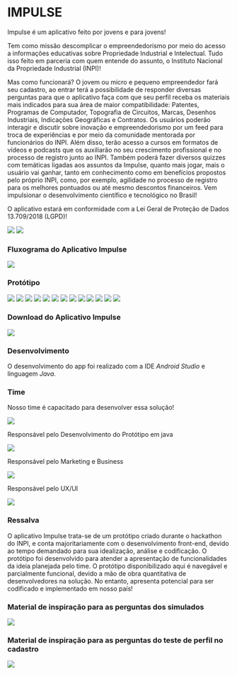 # IMPULSE

Impulse é um aplicativo feito por jovens e para jovens!

Tem como missão descomplicar o empreendedorismo por meio do acesso a informações educativas sobre Propriedade Industrial e Intelectual. Tudo isso feito em parceria com quem entende do assunto, o Instituto Nacional da Propriedade Industrial (INPI)!

Mas como funcionará? O jovem ou micro e pequeno empreendedor fará seu cadastro, ao entrar terá a possibilidade de responder diversas perguntas para que o aplicativo faça com que seu perfil receba os materiais mais indicados para sua área de maior compatibilidade: Patentes, Programas de Computador, Topografia de Circuitos, Marcas, Desenhos Industriais, Indicações Geográficas e Contratos. Os usuários poderão interagir e discutir sobre inovação e empreendedorismo por um feed para troca de experiências e por meio da comunidade mentorada por funcionários do INPI. Além disso, terão acesso a cursos em formatos de vídeos e podcasts que os auxiliarão no seu crescimento profissional e no processo de registro junto ao INPI. Também poderá fazer diversos quizzes com temáticas ligadas aos assuntos da Impulse, quanto mais jogar, mais o usuário vai ganhar, tanto em conhecimento como em benefícios propostos pelo próprio INPI, como, por exemplo, agilidade no processo de registro para os melhores pontuados ou até mesmo descontos financeiros.
Vem impulsionar o desenvolvimento científico e tecnológico no Brasil!

O aplicativo estará em conformidade com a Lei Geral de Proteção de Dados 13.709/2018 (LGPD)!

![](Imagens/impulse.jpeg)
![](Imagens/final.jpeg)



### Fluxograma do Aplicativo Impulse

![](Imagens/fluxoapp.jpeg)



### Protótipo
![](Imagens/app1.jpeg)
![](Imagens/app2.jpeg)
![](Imagens/app3.jpeg)
![](Imagens/app4.jpeg)
![](Imagens/app5.jpeg)
![](Imagens/app6.jpeg)
![](Imagens/app7.jpeg)
![](Imagens/app8.jpeg)
![](Imagens/app9.jpeg)
![](Imagens/app10.jpeg)
![](Imagens/app11.jpeg)
![](Imagens/app12.jpeg)
![](Imagens/app13.jpeg)



### Download do Aplicativo Impulse

[![](Imagens/logoapk.jpeg)](https://github.com/JulianaAlba/HackathonINPI/blob/master/APK/app-debug.apk?raw=true)



### Desenvolvimento

O desenvolvimento do app foi realizado com a IDE *Android Studio* e linguagem *Java*.



### Time

Nosso time é capacitado para desenvolver essa solução!

![](Imagens/uptech.jpeg)

Responsável pelo Desenvolvimento do Protótipo em java

![](Imagens/eu.jpeg)

Responsável pelo Marketing e Business

![](Imagens/duda.jpeg)

Responsável pelo UX/UI

![](Imagens/fe.jpeg)



### Ressalva

O aplicativo Impulse trata-se de um protótipo criado durante o hackathon do INPI, e conta majoritariamente com o desenvolvimento front-end, devido ao tempo demandado para sua idealização, análise e codificação. O protótipo foi desenvolvido para atender a apresentação de funcionalidades da ideia planejada pelo time. O protótipo disponibilizado aqui é navegável e parcialmente funcional, devido a mão de obra quantitativa de desenvolvedores na solução. No entanto, apresenta potencial para ser codificado e implementado em nosso país!


### Material de inspiração para as perguntas dos simulados

[![](https://github.com/JulianaAlba/HackathonINPI/blob/master/Imagens/guia.PNG)](http://www.api.org.br/bancodearquivos/uploads/5250-pi---um-guia-em-forma-de-quest%C3%B5es.pdf?__cf_chl_jschl_tk__=377a8bd6bcf665c7f133e64cfd34a0cd2dd401b4-1618185591-0-AQeJBVo-t6YliWEG7SMkr_AC3P_qFlBhNMKe64k-2UjLyrfHwmbw0sqYQ1caCcWq5Pllub0WLfT5HvRd3yOYLObMG2aRrKa2HrFa5WOiB_6WLOeiSQXcC0fGtKGOCkKoynU2i5TIq4tlKVygneDnRRrDBm5PHDD6gBZGyZyqaoLQLDRTKfdLs7PDJaiGSuAJO96KKTstLpp0ulLxfSYmmL1z3SV1kxtEw9Eh7koZm9pE6jby5L33kTPwjxyevZXWpoZARZNESZTHlL3fugn4bYqE3cQ3A-VuA1Ke8cnzQnE2ipbYNH9t0Rw3i6Y4Eu0WkU4EDZbRDW0gzcPRUalCPi_NuIAZ1EQcbaSCyKx48v8KBtcbweLGZlp8MYGNHnzlC30VqlRdTPFhTOtGmMGx4fb4P6lcj3-g7JKX3b_yikRZuf3I76SOYQukWk0j5KmNPdPXnxcYQfrGasZvd97e-k4)



### Material de inspiração para as perguntas do teste de perfil no cadastro

[![](https://github.com/JulianaAlba/HackathonINPI/blob/master/Imagens/testecadastro.PNG)](https://blog.estacio.br/futuro-profissional/quiz-descobrir-o-seu-perfil-empreendedor/)


